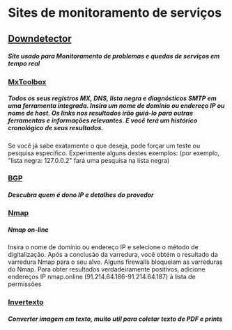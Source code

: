 # Sites de monitoramento de serviços

## [Downdetector](https://downdetector.com.br/)
##### Site usado para Monitoramento de problemas e quedas de serviços em tempo real


### [MxToolbox](https://mxtoolbox.com/)
##### Todos os seus registros MX, DNS, lista negra e diagnósticos SMTP em uma ferramenta integrada. Insira um nome de domínio ou endereço IP ou nome de host. Os links nos resultados irão guiá-lo para outras ferramentas e informações relevantes.  E você terá um histórico cronológico de seus resultados. 
Se você já sabe exatamente o que deseja, pode forçar um teste ou pesquisa específico.  Experimente alguns destes exemplos:
(por exemplo, "lista negra: 127.0.0.2" fará uma pesquisa na lista negra)

### [BGP](https://bgp.he.net/)
##### Descubra quem é dono IP e detalhes do provedor

### [Nmap](https://nmap.online/)
##### Nmap on-line
Insira o nome de domínio ou endereço IP e selecione o método de digitalização. Após a conclusão da varredura, você obtém o resultado da varredura Nmap para o seu alvo.
Alguns firewalls bloqueiam as varreduras do Nmap. Para obter resultados verdadeiramente positivos, adicione endereços IP nmap.online (91.214.64.186-91.214.64.187) à lista de permissões

### [Invertexto](https://www.invertexto.com/converter-imagem-em-texto)
##### Converter imagem em texto, muito util para coletar texto de PDF e prints
